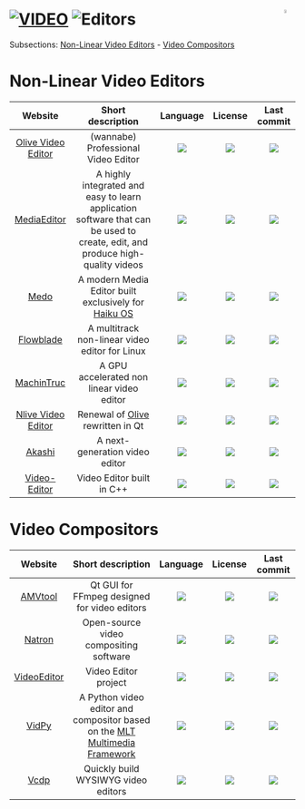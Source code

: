 # [![VIDEO](https://flat.badgen.net/badge/HyMPS/VIDEO/green?scale=1.8)](https://github.com/forart/HyMPS#-2 "VIDEO resources") ![Editors](https://flat.badgen.net/badge/HyMPS/Editors/blue?scale=1.8&label=) <img align="right" alt="stable" src="https://user-images.githubusercontent.com/171307/210726270-adc28ba9-dada-42cf-b53e-b01d03e3dca7.png" width="4%" />



Subsections: [Non-Linear Video Editors](#non-linear-video-editors) - [Video Compositors](#video-compositors)


# Non-Linear Video Editors
|Website|Short description|Language|License|Last commit|
|:-:|:-:|:-:|:-:|:-:|
|[Olive Video Editor](https://www.olivevideoeditor.org/)|(wannabe) Professional Video Editor|[![](https://img.shields.io/github/languages/top/olive-editor/olive?color=pink&style=flat-square)](https://github.com/olive-editor/olive/graphs/contributors)|[![](https://flat.badgen.net/github/license/olive-editor/olive?label=)](https://github.com/olive-editor/olive/blob/master/LICENSE)|[![](https://flat.badgen.net/github/last-commit/olive-editor/olive?label=)](https://github.com/olive-editor/olive/graphs/code-frequency)|
|[MediaEditor](https://github.com/opencodewin/MediaEditor#readme)|A highly integrated and easy to learn application software that can be used to create, edit, and produce high-quality videos|[![](https://img.shields.io/github/languages/top/opencodewin/MediaEditor?color=pink&style=flat-square)](https://github.com/opencodewin/MediaEditor/graphs/contributors)|[![](https://flat.badgen.net/github/license/opencodewin/MediaEditor?label=)](https://github.com/opencodewin/MediaEditor/blob/master/LICENSE)|[![](https://flat.badgen.net/github/last-commit/opencodewin/MediaEditor?label=)](https://github.com/opencodewin/MediaEditor/graphs/code-frequency)|
|[Medo](https://github.com/smallstepforman/Medo)|A modern Media Editor built exclusively for [Haiku OS](https://www.haiku-os.org/)|![](https://img.shields.io/github/languages/top/smallstepforman/Medo?color=pink&style=flat-square)|![](https://flat.badgen.net/github/license/smallstepforman/Medo?label=)|![](https://flat.badgen.net/github/last-commit/smallstepforman/Medo?label=)|
|[Flowblade](https://jliljebl.github.io/flowblade/)|A multitrack non-linear video editor for Linux|![](https://img.shields.io/github/languages/top/jliljebl/flowblade?color=pink&style=flat-square)|![](https://flat.badgen.net/github/license/jliljebl/flowblade?label=)|![](https://flat.badgen.net/github/last-commit/jliljebl/flowblade?label=)|
|[MachinTruc](https://github.com/hftom/MachinTruc)|A GPU accelerated non linear video editor|![](https://img.shields.io/github/languages/top/hftom/MachinTruc?color=pink&style=flat-square)|![](https://flat.badgen.net/github/license/hftom/MachinTruc?label=)|![](https://flat.badgen.net/github/last-commit/hftom/MachinTruc?label=)|
|[Nlive Video Editor](https://github.com/orange4glace/nlive)|Renewal of [Olive](https://www.olivevideoeditor.org/) rewritten in Qt|![](https://img.shields.io/github/languages/top/orange4glace/nlive?color=pink&style=flat-square)|![](https://flat.badgen.net/github/license/orange4glace/nlive?label=)|![](https://flat.badgen.net/github/last-commit/orange4glace/nlive?label=)|
|[Akashi](https://github.com/akashi-org/akashi)|A next-generation video editor|![](https://img.shields.io/github/languages/top/akashi-org/akashi?color=pink&style=flat-square)|![](https://flat.badgen.net/badge/license/MULTI/blue?label=)|![](https://flat.badgen.net/github/last-commit/akashi-org/akashi?label=)|
|[Video-Editor](https://github.com/NajeebUllah161/Video-Editor)|Video Editor built in C++|![](https://img.shields.io/github/languages/top/NajeebUllah161/Video-Editor?color=pink&style=flat-square)|![](https://flat.badgen.net/github/license/akashi-org/akashi?label=)|![](https://flat.badgen.net/github/last-commit/NajeebUllah161/Video-Editor?label=)|

# Video Compositors
|Website|Short description|Language|License|Last commit|
|:-:|:-:|:-:|:-:|:-:|
|[AMVtool](https://github.com/l33tmeatwad/AMVtool#readme)|Qt GUI for FFmpeg designed for video editors|[![](https://img.shields.io/github/languages/top/l33tmeatwad/AMVtool?color=pink&style=flat-square)](https://github.com/l33tmeatwad/AMVtool/graphs/contributors)|[![](https://flat.badgen.net/github/license/l33tmeatwad/AMVtool?label=)](https://github.com/l33tmeatwad/AMVtool/blob/master/LICENSE)|[![](https://flat.badgen.net/github/last-commit/l33tmeatwad/AMVtool?label=)](https://github.com/l33tmeatwad/AMVtool/graphs/code-frequency)|
|[Natron](http://natrongithub.github.io/)|Open-source video compositing software|![](https://img.shields.io/github/languages/top/NatronGitHub/Natron?color=pink&style=flat-square)|![](https://flat.badgen.net/github/license/NatronGitHub/Natron?label=)|![](https://flat.badgen.net/github/last-commit/NatronGitHub/Natron?label=)|
|[VideoEditor](https://github.com/Noa-k-git/VideoEditor#readme)|Video Editor project|[![](https://img.shields.io/github/languages/top/Noa-k-git/VideoEditor?color=pink&style=flat-square)](https://github.com/Noa-k-git/VideoEditor/graphs/contributors)|[![](https://flat.badgen.net/github/license/Noa-k-git/VideoEditor?label=)](https://github.com/Noa-k-git/VideoEditor/blob/master/LICENSE)|[![](https://flat.badgen.net/github/last-commit/Noa-k-git/VideoEditor?label=)](https://github.com/Noa-k-git/VideoEditor/graphs/code-frequency)|
|[VidPy](https://antiboredom.github.io/vidpy/)|A Python video editor and compositor based on the [MLT Multimedia Framework](https://www.mltframework.org/)|![](https://img.shields.io/github/languages/top/antiboredom/vidpy?color=pink&style=flat-square)|![](https://flat.badgen.net/github/license/antiboredom/vidpy?label=)|![](https://flat.badgen.net/github/last-commit/antiboredom/vidpy?label=)|
|[Vcdp](https://github.com/overdev-l/vcdp#readme)|Quickly build WYSIWYG video editors|[![](https://img.shields.io/github/languages/top/overdev-l/vcdp?color=pink&style=flat-square)](https://github.com/overdev-l/vcdp/graphs/contributors)|[![](https://flat.badgen.net/github/license/overdev-l/vcdp?label=)](https://github.com/overdev-l/vcdp/blob/master/LICENSE)|[![](https://flat.badgen.net/github/last-commit/overdev-l/vcdp?label=)](https://github.com/overdev-l/vcdp/graphs/code-frequency)|
